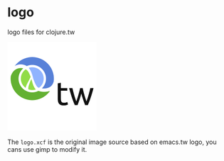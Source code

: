 # logo
logo files for clojure.tw

![logo.png](https://raw.githubusercontent.com/clojure-tw/logo/master/logo.png)

The `logo.xcf` is the original image source based on emacs.tw logo, you cans use gimp to modify it.
